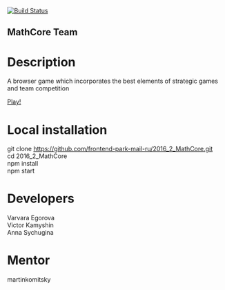 [![Build Status](https://travis-ci.org/frontend-park-mail-ru/sample.svg?branch=master)](https://travis-ci.org/frontend-park-mail-ru/sample)
## MathCore Team    

#  Description   
A browser game which incorporates the best elements of strategic games and team competition  

[Play!](https://project-mathcore.herokuapp.com/)  

# Local installation  

git clone https://github.com/frontend-park-mail-ru/2016_2_MathCore.git  
cd 2016_2_MathCore  
npm install  
npm start  

# Developers  
Varvara Egorova  
Victor Kamyshin  
Anna Sychugina  

#  Mentor  

martinkomitsky  



